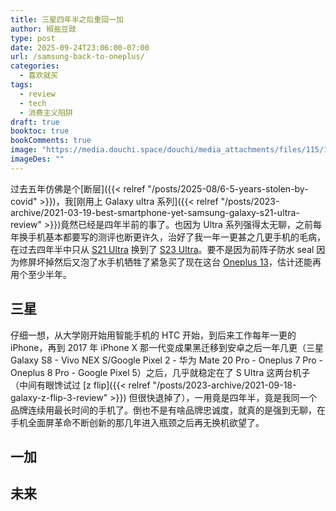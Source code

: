 ```yaml
---
title: 三星四年半之后重回一加
author: 椒盐豆豉
type: post
date: 2025-09-24T23:06:00-07:00
url: /samsung-back-to-oneplus/
categories:
  - 喜欢就买
tags:
  - review
  - tech
  - 消费主义陷阱
draft: true
booktoc: true
bookComments: true
image: "https://media.douchi.space/douchi/media_attachments/files/115/178/647/258/547/703/original/32eb76ea5de0c142.png"
imageDes: ""
---
```


过去五年仿佛是个[断层]({{< relref "/posts/2025-08/6-5-years-stolen-by-covid" >}})，我[刚用上 Galaxy ultra 系列]({{< relref "/posts/2023-archive/2021-03-19-best-smartphone-yet-samsung-galaxy-s21-ultra-review" >}})竟然已经是四年半前的事了。也因为 Ultra 系列强得太无聊，之前每年换手机基本都要写的测评也断更许久，治好了我一年一更甚之几更手机的毛病，在过去四年半中只从 [S21 Ultra](https://amzn.to/3bUqU7x) 换到了 [S23 Ultra](https://amzn.to/47rLreB)。要不是因为前阵子防水 seal 因为修屏坏掉然后又泡了水手机牺牲了紧急买了现在这台 [Oneplus 13](https://amzn.to/46RuOLY)，估计还能再用个至少半年。



<!--more-->

## 三星
仔细一想，从大学刚开始用智能手机的 HTC 开始，到后来工作每年一更的 iPhone，再到 2017 年 iPhone X 那一代变成果黑迁移到安卓之后一年几更（三星 Galaxy S8 - Vivo NEX S/Google Pixel 2 - 华为 Mate 20 Pro - Oneplus 7 Pro - Oneplus 8 Pro - Google Pixel 5）之后，几乎就稳定在了 S Ultra 这两台机子（中间有眼馋试过 [z flip]({{< relref "/posts/2023-archive/2021-09-18-galaxy-z-flip-3-review" >}}) 但很快退掉了），一用竟是四年半，竟是我同一个品牌连续用最长时间的手机了。倒也不是有啥品牌忠诚度，就真的是强到无聊，在手机全面屏革命不断创新的那几年进入瓶颈之后再无换机欲望了。

## 一加

## 未来